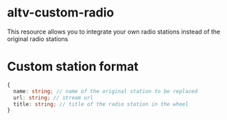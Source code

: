# altv-custom-radio

This resource allows you to integrate your own radio stations instead of the original radio stations

# Custom station format
```ts
{
  name: string; // name of the original station to be replaced
  url: string; // stream url
  title: string; // title of the radio station in the wheel
}
```
